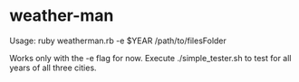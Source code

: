 # weather-man

Usage: ruby weatherman.rb -e $YEAR /path/to/filesFolder

Works only with the -e flag for now.
Execute ./simple_tester.sh to test for all years of all three cities.

